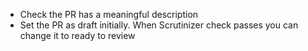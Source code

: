 * Check the PR has a meaningful description
* Set the PR as draft initially. When Scrutinizer check passes you can change it to ready to review
